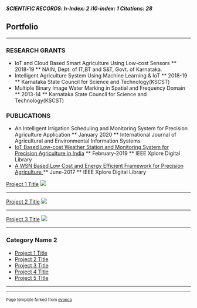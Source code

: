 <i><b>SCIENTIFIC RECORDS: h-Index: 2 i10-index: 1 Citations: 28 </i></b>

## Portfolio

---

### RESEARCH GRANTS
* IoT and Cloud Based Smart Agriculture Using Low-cost Sensors 
** 2018-19
** NAIN, Dept. of IT,BT and S&T, Govt. of Karnataka.
* Intelligent Agriculture System Using Machine Learning & IoT
** 2018-19
** Karnataka State Council for Science and Technology(KSCST)
* Multiple Binary Image Water Marking in Spatial and Frequency Domain
** 2013-14
** Karnataka State Council for Science and Technology(KSCST)

### PUBLICATIONS
* An Intelligent Irrigation Scheduling and Monitoring System for Precision Agriculture Application
** January 2020
** International Journal of Agricultural and Environmental Information Systems 
* [IoT Based Low-cost Weather Station and Monitoring System for Precision Agriculture in India](https://ieeexplore.ieee.org/document/8653749)
** February-2019
** IEEE Xplore Digital Library
* [A WSN Based Low Cost and Energy Efficient Framework for Precision Agriculture ](http://ieeexplore.ieee.org/document/7947883/)
** June-2017
** IEEE Xplore Digital Library



[Project 1 Title](/sample_page)
<img src="images/dummy_thumbnail.jpg?raw=true"/>

---
[Project 2 Title](/pdf/sample_presentation.pdf)
<img src="images/dummy_thumbnail.jpg?raw=true"/>

---
[Project 3 Title](http://example.com/)
<img src="images/dummy_thumbnail.jpg?raw=true"/>

---

### Category Name 2

- [Project 1 Title](http://example.com/)
- [Project 2 Title](http://example.com/)
- [Project 3 Title](http://example.com/)
- [Project 4 Title](http://example.com/)
- [Project 5 Title](http://example.com/)

---




---
<p style="font-size:11px">Page template forked from <a href="https://github.com/evanca/quick-portfolio">evanca</a></p>
<!-- Remove above link if you don't want to attibute -->
